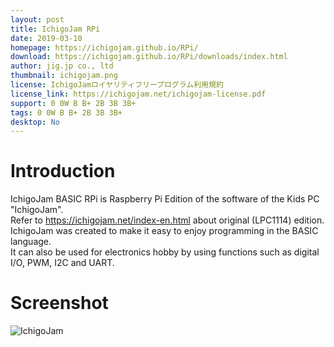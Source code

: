 ```yaml
---
layout: post
title: IchigoJam RPi
date: 2019-03-10
homepage: https://ichigojam.github.io/RPi/
download: https://ichigojam.github.io/RPi/downloads/index.html
author: jig.jp co., ltd
thumbnail: ichigojam.png
license: IchigoJamロイヤリティフリープログラム利用規約
license_link: https://ichigojam.net/ichigojam-license.pdf
support: 0 0W B B+ 2B 3B 3B+
tags: 0 0W B B+ 2B 3B 3B+
desktop: No
---
```


# Introduction

IchigoJam BASIC RPi is Raspberry Pi Edition of the software of the Kids PC "IchigoJam".<br/>
Refer to <a target="_blank" href="https://ichigojam.net/index-en.html">https://ichigojam.net/index-en.html</a> about original (LPC1114) edition.<br/>
IchigoJam was created to make it easy to enjoy programming in the BASIC language.<br/>
It can also be used for electronics hobby by using functions such as digital I/O, PWM, I2C and UART.<br/>

# Screenshot

![IchigoJam](https://raw.githubusercontent.com/rpisystem/RPiSystem.github.io/master/thumbnails/Screenshot/ichigojam.png)